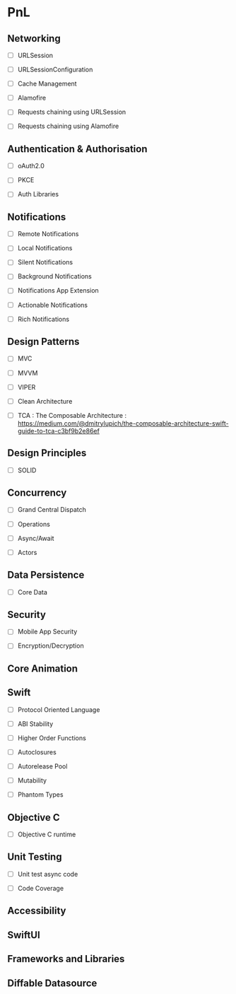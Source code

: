 # PnL


## Networking
- [ ] URLSession
- [ ] URLSessionConfiguration
- [ ] Cache Management
- [ ] Alamofire
- [ ] Requests chaining using URLSession
- [ ] Requests chaining using Alamofire


## Authentication & Authorisation
- [ ] oAuth2.0
- [ ] PKCE
- [ ] Auth Libraries


## Notifications
- [ ] Remote Notifications
- [ ] Local Notifications
- [ ] Silent Notifications
- [ ] Background Notifications
- [ ] Notifications App Extension
- [ ] Actionable Notifications
- [ ] Rich Notifications


## Design Patterns
- [ ] MVC
- [ ] MVVM
- [ ] VIPER
- [ ] Clean Architecture
- [ ] TCA : The Composable Architecture : https://medium.com/@dmitrylupich/the-composable-architecture-swift-guide-to-tca-c3bf9b2e86ef


## Design Principles
- [ ] SOLID


## Concurrency
- [ ] Grand Central Dispatch
- [ ] Operations
- [ ] Async/Await
- [ ] Actors


## Data Persistence
- [ ] Core Data


## Security
- [ ] Mobile App Security
- [ ] Encryption/Decryption


## Core Animation


## Swift
- [ ] Protocol Oriented Language
- [ ] ABI Stability
- [ ] Higher Order Functions
- [ ] Autoclosures
- [ ] Autorelease Pool
- [ ] Mutability
- [ ] Phantom Types


## Objective C
- [ ] Objective C runtime


## Unit Testing
- [ ] Unit test async code
- [ ] Code Coverage


## Accessibility


## SwiftUI


## Frameworks and Libraries


## Diffable Datasource